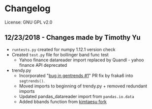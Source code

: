 # Changelog
License: GNU GPL v2.0 

## 12/23/2018 - Changes made by Timothy Yu
- `runtests.py` created for numpy 1.12.1 version check
- Created `test.py` file for bollinger band func test
     - Yahoo finance datareader import replaced by Quandl - yahoo finance API deprecated 
- trendy.py
    - Incorporated "[bug in gentrends #1](https://github.com/dysonance/Trendy/issues/1)" PR fix by fraka6 into `segtrends()`.
    - Moved imports to beginning of trendy.py + removed redundant imports
    - Updated pandas_datareader import from `pandas.io.data` 
    - Added bbands function from [kimtaesu fork](https://github.com/kimtaesu/Trendy/commit/29fc88a35f3a701b9e2c309957cb23bb6d1c9f78) 

